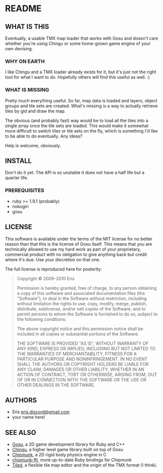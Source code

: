 # README
## WHAT IS THIS

Eventually, a usable TMX map loader that works with Gosu and doesn't care 
whether you're using Chingu or some home-grown game engine of your own
devising.

### WHY ON EARTH

I like Chingu and a TMX loader already exists for it, but it's just not the
right tool for what I want to do. Hopefully others will find this useful as
well. :)

### WHAT IS MISSING

Pretty much everything useful. So far, map data is loaded and layers, object
groups and tile sets are created. What's missing is a way to actually retrieve
tiles by gid and draw the map.

The obvious (and probably fast) way would be to load all the tiles into a
single array once the tile sets are loaded. This would make it somewhat more
difficult to switch tiles or tile sets on the fly, which is something I'd like
to be able to do eventually. Any ideas?

Help is welcome, obviously.

## INSTALL

Don't do it yet. The API is so unstable it does not have a half life but a
quarter life.

### PREREQUISITES

* ruby >= 1.9.1 (probably)
* nokogiri
* gosu

## LICENSE

This software is available under the terms of the MIT license for no better
reason than that this is the license of Gosu itself. This means that you are
technically allowed to use my hard work as part of your proprietary,
commercial product with no obligation to give anything back but credit where
it's due. Use your discretion on that one.

The full license is reproduced here for posterity:

> Copyright © 2009–2010 Eris
> 
> Permission is hereby granted, free of charge, to any person
> obtaining a copy of this software and associated documentation
> files (the "Software"), to deal in the Software without
> restriction, including without limitation the rights to use,
> copy, modify, merge, publish, distribute, sublicense, and/or sell
> copies of the Software, and to permit persons to whom the
> Software is furnished to do so, subject to the following
> conditions:
> 
> The above copyright notice and this permission notice shall be
> included in all copies or substantial portions of the Software.
> 
> THE SOFTWARE IS PROVIDED "AS IS", WITHOUT WARRANTY OF ANY KIND,
> EXPRESS OR IMPLIED, INCLUDING BUT NOT LIMITED TO THE WARRANTIES
> OF MERCHANTABILITY, FITNESS FOR A PARTICULAR PURPOSE AND
> NONINFRINGEMENT. IN NO EVENT SHALL THE AUTHORS OR COPYRIGHT
> HOLDERS BE LIABLE FOR ANY CLAIM, DAMAGES OR OTHER LIABILITY,
> WHETHER IN AN ACTION OF CONTRACT, TORT OR OTHERWISE, ARISING
> FROM, OUT OF OR IN CONNECTION WITH THE SOFTWARE OR THE USE OR
> OTHER DEALINGS IN THE SOFTWARE.

## AUTHORS

* Eris <eris.discord@gmail.com>
* your name here!

## SEE ALSO

* [Gosu][], a 2D game development library for Ruby and C++
* [Chingu][], a higher level game library built on top of Gosu
* [Chipmunk][], a 2D rigid body physics engine in C
* [chipmunk-ffi][], more up-to-date Ruby bindings for Chipmunk
* [Tiled][], a flexible tile map editor and the origin of the TMX format (I
  think).

[chingu]: http://github.com/ippa/chingu
[chipmunk]: http://code.google.com/p/chipmunk-physics
[chipmunk-ffi]: http://github.com/shawn42/chipmunk-ffi
[gosu]: http://libgosu.org
[tiled]: http://mapeditor.org/
